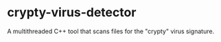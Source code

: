 # crypty-virus-detector
 A multithreaded C++ tool that scans files for the "crypty" virus signature.

